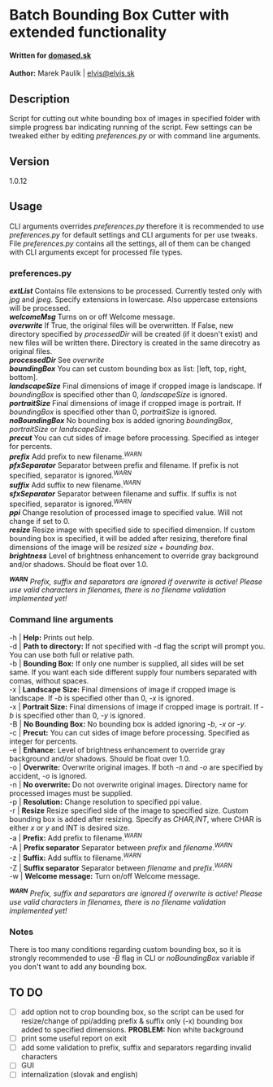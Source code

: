 # Batch Bounding Box Cutter with extended functionality
#### Written for [domased.sk](https://domased.sk/)
**Author:** Marek Paulík | elvis@elvis.sk

## Description
Script for cutting out white bounding box of images in specified folder with simple progress bar indicating running of the script.
Few settings can be tweaked either by editing _preferences.py_ or with command line arguments.
## Version
1.0.12

## Usage
CLI arguments overrides _preferences.py_ therefore it is recommended to use _preferences.py_ for default settings and CLI arguments for per use tweaks.  
File _preferences.py_ contains all the settings, all of them can be changed with CLI arguments except for processed file types.

### preferences.py
***extList*** Contains file extensions to be processed. Currently tested only with _jpg_ and _jpeg_. Specify extensions in lowercase. Also uppercase extensions will be processed.<br>
***welcomeMsg*** Turns on or off Welcome message.<br>
***overwrite*** If True, the original files will be overwritten. If False, new directory specified by _processedDir_ will be created (if it doesn't exist) and new files will be written there. Directory is created in the same direcotry as original files.<br>
***processedDir*** See _overwrite_<br>
***boundingBox*** You can set custom bounding box as list: [left, top, right, bottom].<br>
***landscapeSize*** Final dimensions of image if cropped image is landscape. If *boundingBox* is specified other than 0, *landscapeSize* is ignored.<br>
***portraitSize*** Final dimensions of image if cropped image is portrait. If *boundingBox* is specified other than 0, *portraitSize* is ignored.<br>
***noBoundingBox*** No bounding box is added ignoring *boundingBox*, *portraitSize* or *landscapeSize*.<br>
***precut*** You can cut sides of image before processing. Specified as integer for percents.<br>
***prefix*** Add prefix to new filename.<sup>_WARN_</sup><br>
***pfxSeparator*** Separator between prefix and filename. If prefix is not specified, separator is ignored.<sup>_WARN_</sup><br>
***suffix*** Add suffix to new filename.<sup>_WARN_</sup><br>
***sfxSeparator*** Separator between filename and suffix. If suffix is not specified, separator is ignored.<sup>_WARN_</sup><br>
***ppi*** Change resolution of processed image to specified value. Will not change if set to 0.<br>
***resize*** Resize image with specified side to specified dimension. If custom bounding box is specified, it will be added 
after resizing, therefore final dimensions of the image will be *resized size + bounding box*.<br>
***brightness*** Level of brightness enhancement to override gray background and/or shadows. Should be float over 1.0.

<sup>***WARN***</sup> _Prefix, suffix and separators are ignored if overwrite is active! Please use valid characters in filenames, there is no filename validation implemented yet!_

### Command line arguments
-h | **Help:** Prints out help.<br>
-d | **Path to directory:** If not specified with -d flag the script will prompt you. You can use both full or relative path.<br>
-b | **Bounding Box:** If only one number is supplied, all sides will be set same. If you want each side different supply four numbers separated with comas, without spaces.<br>
-x | **Landscape Size:** Final dimensions of image if cropped image is landscape. If *-b* is specified other than 0, *-x* is ignored.<br>
-x | **Portrait Size:** Final dimensions of image if cropped image is portrait. If *-b* is specified other than 0, *-y* is ignored.<br>
-B | **No Bounding Box:** No bounding box is added ignoring *-b*, *-x* or *-y*.<br>
-c | **Precut:** You can cut sides of image before processing. Specified as integer for percents.<br>
-e | **Enhance:** Level of brightness enhancement to override gray background and/or shadows. Should be float over 1.0.<br>
-o | **Overwrite:** Overwrite original images. If both _-n_ and _-o_ are specified by accident, _-o_ is ignored.<br>
-n | **No overwrite:** Do not overwrite original images. Directory name for processed images must be supplied.<br>
-p | **Resolution:** Change resolution to specified ppi value.<br>
-r | **Resize** Resize specified side of the image to specified size. Custom bounding box is added after resizing. Specify as *CHAR,INT*, where CHAR is either *x* or *y* and INT is desired size.<br>
-a | **Prefix:** Add prefix to filename.<sup>_WARN_</sup><br>
-A | **Prefix separator** Separator between _prefix_ and _filename_.<sup>_WARN_</sup><br>
-z | **Suffix:** Add suffix to filename.<sup>_WARN_</sup><br>
-Z | **Suffix separator** Separator between _filename_ and _prefix_.<sup>_WARN_</sup><br>
-w | **Welcome message:** Turn on/off Welcome message.<br>

<sup>***WARN***</sup> _Prefix, suffix and separators are ignored if overwrite is active! Please use valid characters in filenames, there is no filename validation implemented yet!_

### Notes
There is too many conditions regarding custom bounding box, so it is strongly recommended to use *-B* flag in CLI or *noBoundingBox* variable if you don't want to add any bounding box.

## TO DO
- [ ] add option not to crop bounding box, so the script can be used for resize/change of ppi/adding prefix & suffix only (-x)
bounding box added to specified dimensions. **PROBLEM:** Non white background
- [ ] print some useful report on exit
- [ ] add some validation to prefix, suffix and separators regarding invalid characters
- [ ] GUI
- [ ] internalization (slovak and english) 
